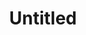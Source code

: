 ---
ee_id: '4457'
site: '1'
type: '2'
long_id: 2018-098 Untitled
url: 2018-098-untitled
title: Untitled
year: '2018'
medium: Blueberry, Rasberry on Somerset paper
commission:
dims: 11 x 7.5 in
pitch:
ps:
live_url:
related:
youtube:
imgs: untitled-2018-098-db-ih--qTwf.jpg
subheading:
display_year: '2018'
download:
add_credit:
add_credits:
related_code:
layout: things-i-made
---